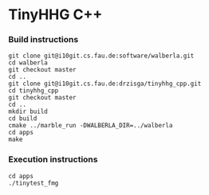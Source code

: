 # TinyHHG C++

### Build instructions

    git clone git@i10git.cs.fau.de:software/walberla.git
    cd walberla
    git checkout master
    cd ..
    git clone git@i10git.cs.fau.de:drzisga/tinyhhg_cpp.git
    cd tinyhhg_cpp
    git checkout master
    cd ..
    mkdir build
    cd build
    cmake ../marble_run -DWALBERLA_DIR=../walberla
    cd apps
    make

### Execution instructions

    cd apps
    ./tinytest_fmg
